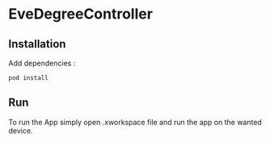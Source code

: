 # EveDegreeController

## Installation

Add dependencies :

```
pod install
```

## Run

To run the App simply open .xworkspace file and run the app on the wanted device.